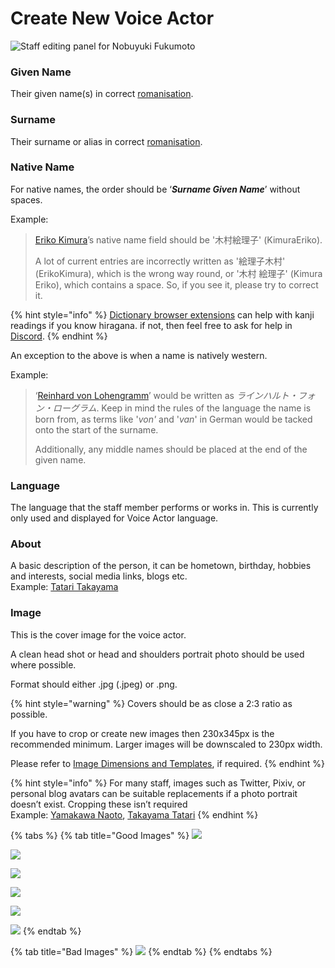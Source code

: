 # Create New Voice Actor

![Staff editing panel for Nobuyuki Fukumoto](../../.gitbook/assets/staff_editor.png)

### Given Name

Their given name\(s\) in correct [romanisation](../../media-specification/romanisation.md).

### Surname

Their surname or alias in correct [romanisation](../../media-specification/romanisation.md).

### Native Name

For native names, the order should be ‘_**Surname Given Name**_’ without spaces.

Example: 

> [Eriko Kimura](https://anilist.co/staff/105138/Eriko-Kimura)’s native name field should be '木村絵理子' \(KimuraEriko\).
>
> A lot of current entries are incorrectly written as '絵理子木村' \(ErikoKimura\), which is the wrong way round, or '木村 絵理子' \(Kimura Eriko\), which contains a space. So, if you see it, please try to correct it.

{% hint style="info" %}
[Dictionary browser extensions](../../media-specification/sourcing/tools/rikaichan-and-rikaikun.md) can help with kanji readings if you know hiragana. if not, then feel free to ask for help in [Discord](http://discord.me/anilist).
{% endhint %}

An exception to the above is when a name is natively western.

Example:

> ‘[Reinhard von Lohengramm](https://anilist.co/character/3066/Reinhard-von-Lohengramm)’ would be written as _ラインハルト・フォン・ローグラム_. Keep in mind the rules of the language the name is born from, as terms like '_von'_ and '_van_' in German would be tacked onto the start of the surname.   
>   
> Additionally, any middle names should be placed at the end of the given name.

### Language

The language that the staff member performs or works in. This is currently only used and displayed for Voice Actor language.

### About

A basic description of the person, it can be hometown, birthday, hobbies and interests, social media links, blogs etc.  
Example: [Tatari Takayama](https://anilist.co/staff/128291/Tatari-Takayama)

### Image

This is the cover image for the voice actor.   
  
A clean head shot or head and shoulders portrait photo should be used where possible.  
  
Format should either .jpg \(.jpeg\) or .png.

{% hint style="warning" %}
Covers should be as close a 2:3 ratio as possible.   
  
If you have to crop or create new images then 230x345px is the recommended minimum. Larger images will be downscaled to 230px width.  
  
Please refer to [Image Dimensions and Templates](../../media-specification/image-dimensions-and-template.md), if required.
{% endhint %}

{% hint style="info" %}
For many staff, images such as Twitter, Pixiv, or personal blog avatars can be suitable replacements if a photo portrait doesn’t exist. Cropping these isn’t required   
Example: [Yamakawa Naoto](https://anilist.co/staff/105479/Naoto-Yamakawa), [Takayama Tatari](https://anilist.co/staff/128291/Tatari-Takayama)
{% endhint %}

{% tabs %}
{% tab title="Good Images" %}
![](../../.gitbook/assets/staff_good_1.jpg)

![](../../.gitbook/assets/staff_good_2.jpg)

![](../../.gitbook/assets/staff_good_3.jpg)

![](../../.gitbook/assets/staff_good_4.png)

![](../../.gitbook/assets/staff_good_5.png)

![](../../.gitbook/assets/staff_good_6.png)
{% endtab %}

{% tab title="Bad Images" %}
![](../../.gitbook/assets/staff_bad_1.jpg)
{% endtab %}
{% endtabs %}


